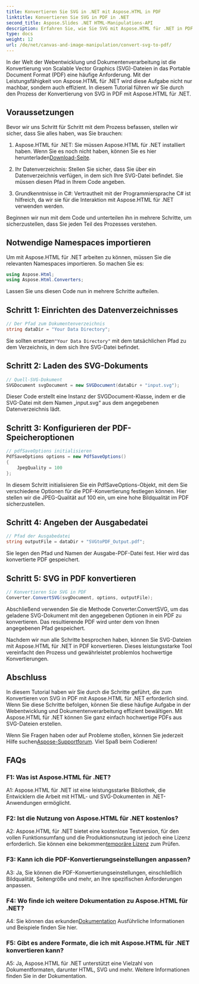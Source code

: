 ```yaml
---
title: Konvertieren Sie SVG in .NET mit Aspose.HTML in PDF
linktitle: Konvertieren Sie SVG in PDF in .NET
second_title: Aspose.Slides .NET HTML-Manipulations-API
description: Erfahren Sie, wie Sie SVG mit Aspose.HTML für .NET in PDF konvertieren. Hochwertiges Schritt-für-Schritt-Tutorial für eine effiziente Dokumentenverarbeitung.
type: docs
weight: 12
url: /de/net/canvas-and-image-manipulation/convert-svg-to-pdf/
---
```


In der Welt der Webentwicklung und Dokumentenverarbeitung ist die Konvertierung von Scalable Vector Graphics (SVG)-Dateien in das Portable Document Format (PDF) eine häufige Anforderung. Mit der Leistungsfähigkeit von Aspose.HTML für .NET wird diese Aufgabe nicht nur machbar, sondern auch effizient. In diesem Tutorial führen wir Sie durch den Prozess der Konvertierung von SVG in PDF mit Aspose.HTML für .NET. 

## Voraussetzungen

Bevor wir uns Schritt für Schritt mit dem Prozess befassen, stellen wir sicher, dass Sie alles haben, was Sie brauchen:

1.  Aspose.HTML für .NET: Sie müssen Aspose.HTML für .NET installiert haben. Wenn Sie es noch nicht haben, können Sie es hier herunterladen[Download-Seite](https://releases.aspose.com/html/net/).

2. Ihr Datenverzeichnis: Stellen Sie sicher, dass Sie über ein Datenverzeichnis verfügen, in dem sich Ihre SVG-Datei befindet. Sie müssen diesen Pfad in Ihrem Code angeben.

3. Grundkenntnisse in C#: Vertrautheit mit der Programmiersprache C# ist hilfreich, da wir sie für die Interaktion mit Aspose.HTML für .NET verwenden werden.

Beginnen wir nun mit dem Code und unterteilen ihn in mehrere Schritte, um sicherzustellen, dass Sie jeden Teil des Prozesses verstehen.

## Notwendige Namespaces importieren

Um mit Aspose.HTML für .NET arbeiten zu können, müssen Sie die relevanten Namespaces importieren. So machen Sie es:

```csharp
using Aspose.Html;
using Aspose.Html.Converters;
```

Lassen Sie uns diesen Code nun in mehrere Schritte aufteilen.

## Schritt 1: Einrichten des Datenverzeichnisses
```csharp
// Der Pfad zum Dokumentenverzeichnis
string dataDir = "Your Data Directory";
```
 Sie sollten ersetzen`"Your Data Directory"` mit dem tatsächlichen Pfad zu dem Verzeichnis, in dem sich Ihre SVG-Datei befindet.

## Schritt 2: Laden des SVG-Dokuments
```csharp
// Quell-SVG-Dokument
SVGDocument svgDocument = new SVGDocument(dataDir + "input.svg");
```
Dieser Code erstellt eine Instanz der SVGDocument-Klasse, indem er die SVG-Datei mit dem Namen „input.svg“ aus dem angegebenen Datenverzeichnis lädt.

## Schritt 3: Konfigurieren der PDF-Speicheroptionen
```csharp
// pdfSaveOptions initialisieren
PdfSaveOptions options = new PdfSaveOptions()
{
	JpegQuality = 100
};
```
In diesem Schritt initialisieren Sie ein PdfSaveOptions-Objekt, mit dem Sie verschiedene Optionen für die PDF-Konvertierung festlegen können. Hier stellen wir die JPEG-Qualität auf 100 ein, um eine hohe Bildqualität im PDF sicherzustellen.

## Schritt 4: Angeben der Ausgabedatei
```csharp
// Pfad der Ausgabedatei
string outputFile = dataDir + "SVGtoPDF_Output.pdf";
```
Sie legen den Pfad und Namen der Ausgabe-PDF-Datei fest. Hier wird das konvertierte PDF gespeichert.

## Schritt 5: SVG in PDF konvertieren
```csharp
// Konvertieren Sie SVG in PDF
Converter.ConvertSVG(svgDocument, options, outputFile);
```
Abschließend verwenden Sie die Methode Converter.ConvertSVG, um das geladene SVG-Dokument mit den angegebenen Optionen in ein PDF zu konvertieren. Das resultierende PDF wird unter dem von Ihnen angegebenen Pfad gespeichert.

Nachdem wir nun alle Schritte besprochen haben, können Sie SVG-Dateien mit Aspose.HTML für .NET in PDF konvertieren. Dieses leistungsstarke Tool vereinfacht den Prozess und gewährleistet problemlos hochwertige Konvertierungen.

## Abschluss

In diesem Tutorial haben wir Sie durch die Schritte geführt, die zum Konvertieren von SVG in PDF mit Aspose.HTML für .NET erforderlich sind. Wenn Sie diese Schritte befolgen, können Sie diese häufige Aufgabe in der Webentwicklung und Dokumentenverarbeitung effizient bewältigen. Mit Aspose.HTML für .NET können Sie ganz einfach hochwertige PDFs aus SVG-Dateien erstellen.

 Wenn Sie Fragen haben oder auf Probleme stoßen, können Sie jederzeit Hilfe suchen[Aspose-Supportforum](https://forum.aspose.com/). Viel Spaß beim Codieren!

## FAQs

### F1: Was ist Aspose.HTML für .NET?

A1: Aspose.HTML für .NET ist eine leistungsstarke Bibliothek, die Entwicklern die Arbeit mit HTML- und SVG-Dokumenten in .NET-Anwendungen ermöglicht.

### F2: Ist die Nutzung von Aspose.HTML für .NET kostenlos?

 A2: Aspose.HTML für .NET bietet eine kostenlose Testversion, für den vollen Funktionsumfang und die Produktionsnutzung ist jedoch eine Lizenz erforderlich. Sie können eine bekommen[temporäre Lizenz](https://purchase.aspose.com/temporary-license/) zum Prüfen.

### F3: Kann ich die PDF-Konvertierungseinstellungen anpassen?

A3: Ja, Sie können die PDF-Konvertierungseinstellungen, einschließlich Bildqualität, Seitengröße und mehr, an Ihre spezifischen Anforderungen anpassen.

### F4: Wo finde ich weitere Dokumentation zu Aspose.HTML für .NET?

 A4: Sie können das erkunden[Dokumentation](https://reference.aspose.com/html/net/) Ausführliche Informationen und Beispiele finden Sie hier.

### F5: Gibt es andere Formate, die ich mit Aspose.HTML für .NET konvertieren kann?

A5: Ja, Aspose.HTML für .NET unterstützt eine Vielzahl von Dokumentformaten, darunter HTML, SVG und mehr. Weitere Informationen finden Sie in der Dokumentation.